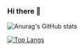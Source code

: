 ### Hi there 👋
![Anurag's GitHub stats](https://github-readme-stats.vercel.app/api?username=Lanbai-eleven&count_private=true&show_icons=true&theme=tokyonight)

[![Top Langs](https://github-readme-stats.vercel.app/api/top-langs/?username=Lanbai-eleven&count_private=true)](https://github.com/Lanbai-eleven/github-readme-stats)

<!--
**Lanbai-eleven/Lanbai-eleven** is a ✨ _special_ ✨ repository because its `README.md` (this file) appears on your GitHub profile.

Here are some ideas to get you started:

- 🔭 I’m currently working on ...
- 🌱 I’m currently learning ...
- 👯 I’m looking to collaborate on ...
- 🤔 I’m looking for help with ...
- 💬 Ask me about ...
- 📫 How to reach me: ...
- 😄 Pronouns: ...
- ⚡ Fun fact: ...
-->
